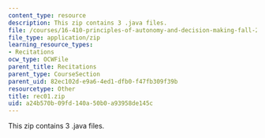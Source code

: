 ```yaml
---
content_type: resource
description: This zip contains 3 .java files.
file: /courses/16-410-principles-of-autonomy-and-decision-making-fall-2010/a24b570b09fd140a50b0a93958de145c_rec01.zip
file_type: application/zip
learning_resource_types:
- Recitations
ocw_type: OCWFile
parent_title: Recitations
parent_type: CourseSection
parent_uid: 82ec102d-e9a6-4ed1-dfb0-f47fb309f39b
resourcetype: Other
title: rec01.zip
uid: a24b570b-09fd-140a-50b0-a93958de145c
---
```

This zip contains 3 .java files.

